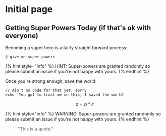 # Initial page

## Getting Super Powers Today \(if that's ok with everyone\)

Becoming a super hero is a fairly straight forward process:

```text
$ give me super-powers
```

{% hint style="info" %}
HINT: Super-powers are granted randomly so please submit an issue if you're not happy with yours.
{% endhint %}

Once you're strong enough, save the world:

```text
// Ain't no code for that yet, sorry
echo 'You got to trust me on this, I saved the world'
```

$$
a = b * c
$$

{% hint style="info" %}
WARNING: Super-powers are granted randomly so please submit an issue if you're not happy with yours.
{% endhint %}

> "This is a quote."

